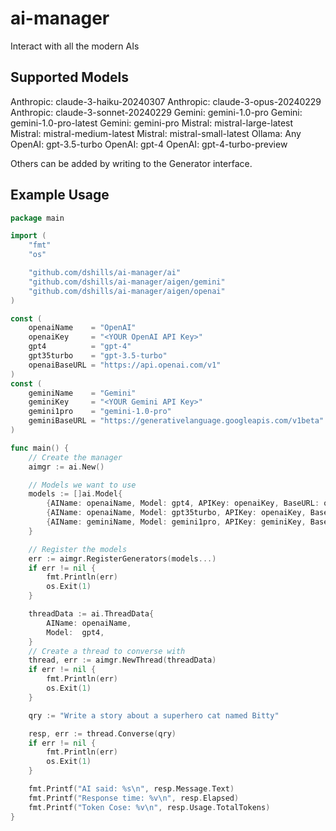 # ai-manager

Interact with all the modern AIs

## Supported Models

Anthropic: claude-3-haiku-20240307
Anthropic: claude-3-opus-20240229
Anthropic: claude-3-sonnet-20240229
Gemini: gemini-1.0-pro
Gemini: gemini-1.0-pro-latest
Gemini: gemini-pro
Mistral: mistral-large-latest
Mistral: mistral-medium-latest
Mistral: mistral-small-latest
Ollama: Any
OpenAI: gpt-3.5-turbo
OpenAI: gpt-4
OpenAI: gpt-4-turbo-preview

Others can be added by writing to the Generator interface.

## Example Usage

```go
package main

import (
	"fmt"
	"os"

	"github.com/dshills/ai-manager/ai"
	"github.com/dshills/ai-manager/aigen/gemini"
	"github.com/dshills/ai-manager/aigen/openai"
)

const (
	openaiName    = "OpenAI"
	openaiKey     = "<YOUR OpenAI API Key>"
	gpt4          = "gpt-4"
	gpt35turbo    = "gpt-3.5-turbo"
	openaiBaseURL = "https://api.openai.com/v1"
)
const (
	geminiName    = "Gemini"
	geminiKey     = "<YOUR Gemini API Key>"
	gemini1pro    = "gemini-1.0-pro"
	geminiBaseURL = "https://generativelanguage.googleapis.com/v1beta"
)

func main() {
	// Create the manager
	aimgr := ai.New()

	// Models we want to use
	models := []ai.Model{
		{AIName: openaiName, Model: gpt4, APIKey: openaiKey, BaseURL: openaiBaseURL, Generator: openai.New()},
		{AIName: openaiName, Model: gpt35turbo, APIKey: openaiKey, BaseURL: openaiBaseURL, Generator: openai.New()},
		{AIName: geminiName, Model: gemini1pro, APIKey: geminiKey, BaseURL: geminiBaseURL, Generator: gemini.New()},
	}

	// Register the models
	err := aimgr.RegisterGenerators(models...)
	if err != nil {
		fmt.Println(err)
		os.Exit(1)
	}

	threadData := ai.ThreadData{
		AIName: openaiName,
		Model:  gpt4,
	}
	// Create a thread to converse with
	thread, err := aimgr.NewThread(threadData)
	if err != nil {
		fmt.Println(err)
		os.Exit(1)
	}

	qry := "Write a story about a superhero cat named Bitty"

	resp, err := thread.Converse(qry)
	if err != nil {
		fmt.Println(err)
		os.Exit(1)
	}

	fmt.Printf("AI said: %s\n", resp.Message.Text)
	fmt.Printf("Response time: %v\n", resp.Elapsed)
	fmt.Printf("Token Cose: %v\n", resp.Usage.TotalTokens)
}
```

